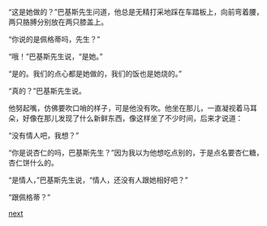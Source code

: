 
“这是她做的？”巴基斯先生问道，他总是无精打采地踩在车踏板上，向前弯着腰，两只胳膊分别放在两只膝盖上。

“你说的是佩格蒂吗，先生？”

“哦！”巴基斯先生说，“是她。”

“是的。我们的点心都是她做的，我们的饭也是她烧的。”

“真的？”巴基斯先生说。

他努起嘴，仿佛要吹口哨的样子，可是他没有吹。他坐在那儿，一直凝视着马耳朵，好像在那儿发现了什么新鲜东西，像这样坐了不少时间，后来才说道：

“没有情人吧，我想？”

“你是说杏仁的吗，巴基斯先生？”因为我以为他想吃点别的，于是点名要杏仁糖，杏仁饼什么的。

“是情人，”巴基斯先生说，“情人，还没有人跟她相好吧？”

“跟佩格蒂？”

[next](page71)